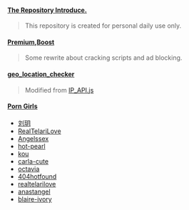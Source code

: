 #### [The Repository Introduce.](https://github.com/510004015/Quantumult_X)
> This repository is created for personal daily use only.
#### [Premium](https://github.com/510004015/Quantumult_X/tree/Remote/Premium),[Boost](https://github.com/510004015/Quantumult_X/raw/Remote/Boost.conf)
> Some rewrite about cracking scripts and ad blocking.
#### [geo_location_checker](https://github.com/510004015/Quantumult_X/raw/Remote/IP_API.js)
> Modified from [IP_API.js](https://raw.githubusercontent.com/KOP-XIAO/QuantumultX/master/Scripts/IP_API.js)
#### [Porn Girls](https://cn.pornhub.com)
* [刘玥](https://cn.pornhub.com/pornstar/june-liu)
* [RealTelariLove](https://cn.pornhub.com/model/realtelarilove)
* [Angelssex](https://cn.pornhub.com/model/angelssex)
* [hot-pearl](https://cn.pornhub.com/pornstar/hot-pearl/videos/upload)
* [kou](https://cn.pornhub.com/view_video.php?viewkey=668d96670d4ed)
* [carla-cute](https://cn.pornhub.com/model/carla-cute/videos)
* [octavia](https://cn.pornhub.com/pornstar/octavia/videos)
* [404hotfound](https://cn.pornhub.com/model/404hotfound/videos)
* [realtelarilove](https://cn.pornhub.com/model/realtelarilove/videos)
* [anastangel](https://cn.pornhub.com/model/anastangel)
* [blaire-ivory](https://cn.pornhub.com/pornstar/blaire-ivory/videos)
